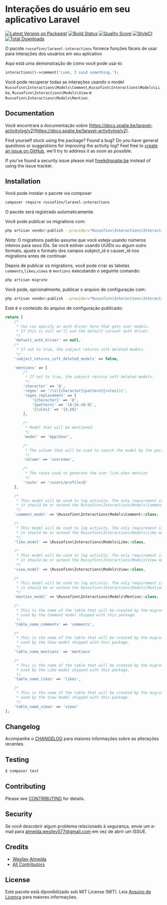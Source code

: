 # Interações do usuário em seu aplicativo Laravel

[![Latest Version on Packagist](https://img.shields.io/packagist/v/spatie/laravel-activitylog.svg?style=flat-square)](https://packagist.org/packages/spatie/laravel-activitylog)
[![Build Status](https://img.shields.io/travis/spatie/laravel-activitylog/master.svg?style=flat-square)](https://travis-ci.org/spatie/laravel-activitylog)
[![Quality Score](https://img.shields.io/scrutinizer/g/spatie/laravel-activitylog.svg?style=flat-square)](https://scrutinizer-ci.com/g/spatie/laravel-activitylog)
[![StyleCI](https://styleci.io/repos/61802818/shield)](https://styleci.io/repos/61802818)
[![Total Downloads](https://img.shields.io/packagist/dt/spatie/laravel-activitylog.svg?style=flat-square)](https://packagist.org/packages/spatie/laravel-activitylog)

O pacote `russofinn/laravel-interactions` fornece funções fáceis de usar para interações dos usuários em seu aplicativo

Aqui está uma demonstração de como você pode usá-lo:

```php
interactions()->comment('Look, I said something.');
```

Você pode recuperar todas as interações usando o model `Russofinn\Interactions\Models\Comment`,`Russofinn\Interactions\Models\Like`, `Russofinn\Interactions\Models\View` e `Russofinn\Interactions\Models\Mention`.


## Documentation
Você encontrará a documentação sobre [https://docs.spatie.be/laravel-activitylog/v2](https://docs.spatie.be/laravel-activitylog/v2).

Find yourself stuck using the package? Found a bug? Do you have general questions or suggestions for improving the activity log? Feel free to [create an issue on GitHub](https://github.com/spatie/laravel-activitylog/issues), we'll try to address it as soon as possible.

If you've found a security issue please mail [freek@spatie.be](mailto:freek@spatie.be) instead of using the issue tracker.


## Installation

Você pode instalar o pacote via composer

``` bash
composer require russofinn/laravel-interactions
```

O pacote será registrado automaticamente.

Você pode publicar os migrations com:
```bash
php artisan vendor:publish --provider="Russofinn\Interactions\InteractionsServiceProvider" --tag="migrations"
```

*Nota*: O migrations padrão assume que você esteja usando números inteiros para seus IDs. Se você estiver usando UUIDs ou algum outro formato, ajuste o formato dos campos subject_id e causer_id nos migrations antes de continuar.

Depois de publicar os migrations, você pode criar as tabelas `comments`,`likes`,`views` e `mentions` executando o seguinte comando:


```bash
php artisan migrate
```

Você pode, opcionalmente, publicar o arquivo de configuração com:
```bash
php artisan vendor:publish --provider="Russofinn\Interactions\InteractionsServiceProvider" --tag="config"
```

Este é o conteúdo do arquivo de configuração publicado:

```php
return [
    /*
     * You can specify an auth driver here that gets user models.
     * If this is null we'll use the default Laravel auth driver.
     */
    'default_auth_driver' => null,
    /*
     * If set to true, the subject returns soft deleted models.
     */
    'subject_returns_soft_deleted_models' => false,

    'mentions' => [
        /*
         * If set to true, the subject returns soft deleted models.
         */
        'character' => '@',
        'regex' => '/\s({character}{pattern}{rules})/',
        'regex_replacement' => [
            '{character}' => '@',
            '{pattern}' => '[A-Za-z0-9]',
            '{rules}' => '{4,20}'
        ],

        /*
         * Model that will be mentioned.
         */
        'model' => 'App\User',

        /*
         * The column that will be used to search the model by the parser.
         */
        'column' => 'username',

        /*
         * The route used to generate the user link when mention
         */
        'route' => '/users/profile/@'
    ],

    /*
     * This model will be used to log activity. The only requirement is that
     * it should be or extend the Russofinn\Interactions\Models\Commenty model.
     */
    'comment_model' => \Russofinn\Interactions\Models\Comment::class,

    /*
     * This model will be used to log activity. The only requirement is that
     * it should be or extend the Russofinn\Interactions\Models\Like model.
     */
    'like_model' => \Russofinn\Interactions\Models\Like::class,

    /*
     * This model will be used to log activity. The only requirement is that
     * it should be or extend the Russofinn\Interactions\Models\View model.
     */
    'view_model' => \Russofinn\Interactions\Models\View::class,

    /*
     * This model will be used to log activity. The only requirement is that
     * it should be or extend the Russofinn\Interactions\Models\Mention model.
     */
    'mention_model' => \Russofinn\Interactions\Models\Mention::class,

    /*
     * This is the name of the table that will be created by the migration and
     * used by the Comment model shipped with this package.
     */
    'table_name_comments' => 'comments',

    /*
     * This is the name of the table that will be created by the migration and
     * used by the View model shipped with this package.
     */
    'table_name_mentions' => 'mentions'

    /*
     * This is the name of the table that will be created by the migration and
     * used by the Like model shipped with this package.
     */
    'table_name_likes' => 'likes',

    /*
     * This is the name of the table that will be created by the migration and
     * used by the View model shipped with this package.
     */
    'table_name_views' => 'views'
];

```

## Changelog
Acompanhe o [CHANGELOG](CHANGELOG.md) para maiores informações sobre as alterações recentes.

## Testing

``` bash
$ composer test
```

## Contributing

Please see [CONTRIBUTING](CONTRIBUTING.md) for details.

## Security

Se você descobrir algum problema relacionado à segurança, envie um e-mail para almeida.weslley577@gmail.com em vez de abrir um ISSUE.

## Credits

- [Weslley Almeida](https://github.com/russofinn)
- [All Contributors](../../contributors)

## License

Este pacote está diponibilizado sob MIT License (MIT). Leia [Arquivo de Licença](LICENSE.md) para maiores informações.